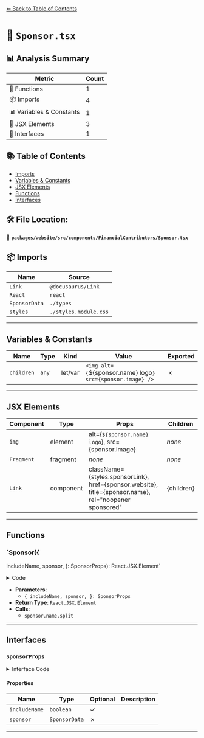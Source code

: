 [⬅️ Back to Table of Contents](../../../../../index.md)

# 📄 `Sponsor.tsx`

## 📊 Analysis Summary

| Metric | Count |
|--------|-------|
| 🔧 Functions | 1 |
| 📦 Imports | 4 |
| 📊 Variables & Constants | 1 |
| 💠 JSX Elements | 3 |
| 📐 Interfaces | 1 |

## 📚 Table of Contents

- [Imports](#imports)
- [Variables & Constants](#variables-constants)
- [JSX Elements](#jsx-elements)
- [Functions](#functions)
- [Interfaces](#interfaces)

## 🛠️ File Location:
📂 **`packages/website/src/components/FinancialContributors/Sponsor.tsx`**

## 📦 Imports

| Name | Source |
|------|--------|
| `Link` | `@docusaurus/Link` |
| `React` | `react` |
| `SponsorData` | `./types` |
| `styles` | `./styles.module.css` |


---

## Variables & Constants

| Name | Type | Kind | Value | Exported |
|------|------|------|-------|----------|
| `children` | `any` | let/var | `<img alt={`${sponsor.name} logo`} src={sponsor.image} />` | ✗ |


---

## JSX Elements

| Component | Type | Props | Children |
|-----------|------|-------|----------|
| `img` | element | alt={`${sponsor.name} logo`}, src={sponsor.image} | *none* |
| `Fragment` | fragment | *none* | *none* |
| `Link` | component | className={styles.sponsorLink}, href={sponsor.website}, title={sponsor.name}, rel="noopener sponsored" | {children} |


---

## Functions

### `Sponsor({
  includeName,
  sponsor,
}: SponsorProps): React.JSX.Element`

<details><summary>Code</summary>

```ts
export function Sponsor({
  includeName,
  sponsor,
}: SponsorProps): React.JSX.Element {
  let children = <img alt={`${sponsor.name} logo`} src={sponsor.image} />;

  if (includeName) {
    children = (
      <>
        {children}
        {sponsor.name.split(' - ')[0]}
      </>
    );
  }

  return (
    <Link
      className={styles.sponsorLink}
      href={sponsor.website}
      title={sponsor.name}
      rel="noopener sponsored"
    >
      {children}
    </Link>
  );
}
```
</details>

- **Parameters**:
  - `{
  includeName,
  sponsor,
}: SponsorProps`
- **Return Type**: `React.JSX.Element`
- **Calls**:
  - `sponsor.name.split`

---

## Interfaces

### `SponsorProps`

<details><summary>Interface Code</summary>

```ts
interface SponsorProps {
  includeName?: boolean;
  sponsor: SponsorData;
}
```
</details>

#### Properties

| Name | Type | Optional | Description |
|------|------|----------|-------------|
| `includeName` | `boolean` | ✓ |  |
| `sponsor` | `SponsorData` | ✗ |  |


---
